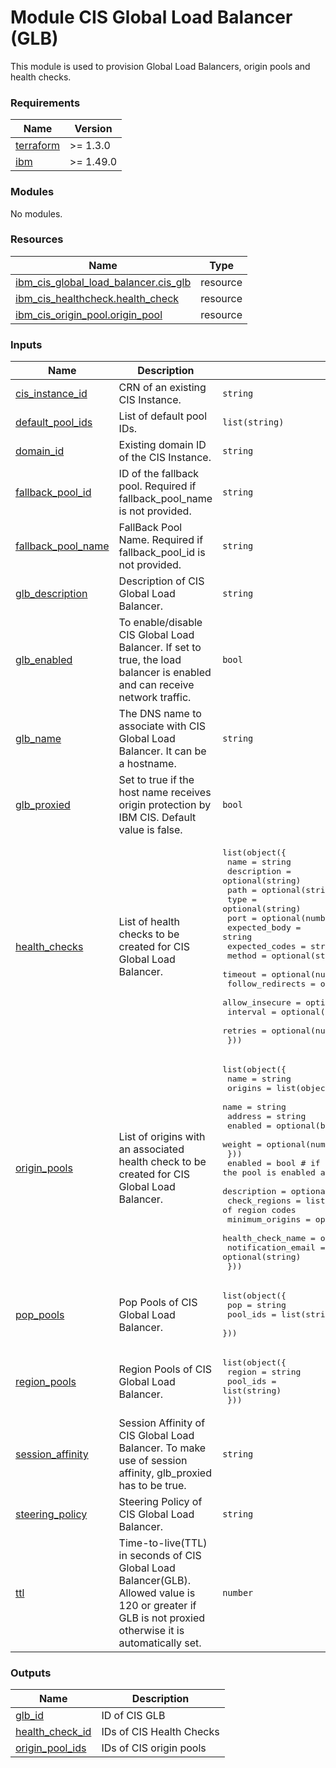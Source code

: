 # Module CIS Global Load Balancer (GLB)

This module is used to provision Global Load Balancers, origin pools and health checks.


<!-- BEGINNING OF PRE-COMMIT-TERRAFORM DOCS HOOK -->
### Requirements

| Name | Version |
|------|---------|
| <a name="requirement_terraform"></a> [terraform](#requirement\_terraform) | >= 1.3.0 |
| <a name="requirement_ibm"></a> [ibm](#requirement\_ibm) | >= 1.49.0 |

### Modules

No modules.

### Resources

| Name | Type |
|------|------|
| [ibm_cis_global_load_balancer.cis_glb](https://registry.terraform.io/providers/IBM-Cloud/ibm/latest/docs/resources/cis_global_load_balancer) | resource |
| [ibm_cis_healthcheck.health_check](https://registry.terraform.io/providers/IBM-Cloud/ibm/latest/docs/resources/cis_healthcheck) | resource |
| [ibm_cis_origin_pool.origin_pool](https://registry.terraform.io/providers/IBM-Cloud/ibm/latest/docs/resources/cis_origin_pool) | resource |

### Inputs

| Name | Description | Type | Default | Required |
|------|-------------|------|---------|:--------:|
| <a name="input_cis_instance_id"></a> [cis\_instance\_id](#input\_cis\_instance\_id) | CRN of an existing CIS Instance. | `string` | n/a | yes |
| <a name="input_default_pool_ids"></a> [default\_pool\_ids](#input\_default\_pool\_ids) | List of default pool IDs. | `list(string)` | `null` | no |
| <a name="input_domain_id"></a> [domain\_id](#input\_domain\_id) | Existing domain ID of the CIS Instance. | `string` | n/a | yes |
| <a name="input_fallback_pool_id"></a> [fallback\_pool\_id](#input\_fallback\_pool\_id) | ID of the fallback pool. Required if fallback\_pool\_name is not provided. | `string` | `null` | no |
| <a name="input_fallback_pool_name"></a> [fallback\_pool\_name](#input\_fallback\_pool\_name) | FallBack Pool Name. Required if fallback\_pool\_id is not provided. | `string` | n/a | yes |
| <a name="input_glb_description"></a> [glb\_description](#input\_glb\_description) | Description of CIS Global Load Balancer. | `string` | `null` | no |
| <a name="input_glb_enabled"></a> [glb\_enabled](#input\_glb\_enabled) | To enable/disable CIS Global Load Balancer. If set to true, the load balancer is enabled and can receive network traffic. | `bool` | n/a | yes |
| <a name="input_glb_name"></a> [glb\_name](#input\_glb\_name) | The DNS name to associate with CIS Global Load Balancer. It can be a hostname. | `string` | n/a | yes |
| <a name="input_glb_proxied"></a> [glb\_proxied](#input\_glb\_proxied) | Set to true if the host name receives origin protection by IBM CIS. Default value is false. | `bool` | `false` | no |
| <a name="input_health_checks"></a> [health\_checks](#input\_health\_checks) | List of health checks to be created for CIS Global Load Balancer. | <pre>list(object({<br>    name             = string<br>    description      = optional(string)<br>    path             = optional(string)<br>    type             = optional(string)<br>    port             = optional(number)<br>    expected_body    = string<br>    expected_codes   = string<br>    method           = optional(string)<br>    timeout          = optional(number)<br>    follow_redirects = optional(bool)<br>    allow_insecure   = optional(bool)<br>    interval         = optional(number)<br>    retries          = optional(number)<br>  }))</pre> | `[]` | no |
| <a name="input_origin_pools"></a> [origin\_pools](#input\_origin\_pools) | List of origins with an associated health check to be created for CIS Global Load Balancer. | <pre>list(object({<br>    name = string<br>    origins = list(object({<br>      name    = string<br>      address = string<br>      enabled = optional(bool)<br>      weight  = optional(number)<br>    }))<br>    enabled            = bool # if set to true, the pool is enabled and can receive incoming network traffic<br>    description        = optional(string)<br>    check_regions      = list(string) # list of region codes<br>    minimum_origins    = optional(number)<br>    health_check_name  = optional(string)<br>    notification_email = optional(string)<br>  }))</pre> | `[]` | no |
| <a name="input_pop_pools"></a> [pop\_pools](#input\_pop\_pools) | Pop Pools of CIS Global Load Balancer. | <pre>list(object({<br>    pop      = string<br>    pool_ids = list(string)<br>  }))</pre> | `[]` | no |
| <a name="input_region_pools"></a> [region\_pools](#input\_region\_pools) | Region Pools of CIS Global Load Balancer. | <pre>list(object({<br>    region   = string<br>    pool_ids = list(string)<br>  }))</pre> | `[]` | no |
| <a name="input_session_affinity"></a> [session\_affinity](#input\_session\_affinity) | Session Affinity of CIS Global Load Balancer. To make use of session affinity, glb\_proxied has to be true. | `string` | `null` | no |
| <a name="input_steering_policy"></a> [steering\_policy](#input\_steering\_policy) | Steering Policy of CIS Global Load Balancer. | `string` | `"off"` | no |
| <a name="input_ttl"></a> [ttl](#input\_ttl) | Time-to-live(TTL) in seconds of CIS Global Load Balancer(GLB). Allowed value is 120 or greater if GLB is not proxied otherwise it is automatically set. | `number` | `null` | no |

### Outputs

| Name | Description |
|------|-------------|
| <a name="output_glb_id"></a> [glb\_id](#output\_glb\_id) | ID of CIS GLB |
| <a name="output_health_check_id"></a> [health\_check\_id](#output\_health\_check\_id) | IDs of CIS Health Checks |
| <a name="output_origin_pool_ids"></a> [origin\_pool\_ids](#output\_origin\_pool\_ids) | IDs of CIS origin pools |
<!-- END OF PRE-COMMIT-TERRAFORM DOCS HOOK -->

